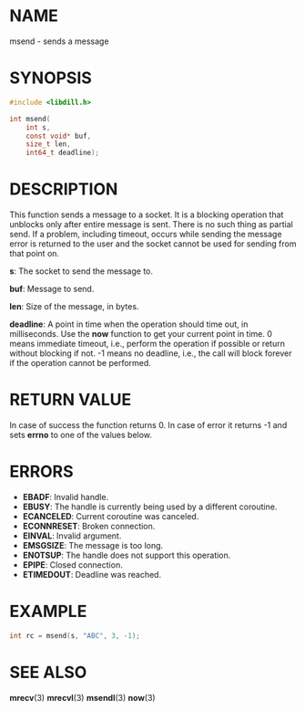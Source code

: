 # NAME

 msend - sends a message

# SYNOPSIS

```c
#include <libdill.h>

int msend(
    int s,
    const void* buf,
    size_t len,
    int64_t deadline);
```

# DESCRIPTION

 This function sends a message to a socket. It is a blocking operation that unblocks only after entire message is sent. There is no such thing as partial send. If a problem, including timeout, occurs while sending the message error is returned to the user and the socket cannot be used for sending from that point on.

 **s**: The socket to send the message to.

 **buf**: Message to send.

 **len**: Size of the message, in bytes.

 **deadline**: A point in time when the operation should time out, in milliseconds. Use the **now** function to get your current point in time. 0 means immediate timeout, i.e., perform the operation if possible or return without blocking if not. -1 means no deadline, i.e., the call will block forever if the operation cannot be performed.

# RETURN VALUE

 In case of success the function returns 0. In case of error it returns -1 and sets **errno** to one of the values below.

# ERRORS

* **EBADF**: Invalid handle.
* **EBUSY**: The handle is currently being used by a different coroutine.
* **ECANCELED**: Current coroutine was canceled.
* **ECONNRESET**: Broken connection.
* **EINVAL**: Invalid argument.
* **EMSGSIZE**: The message is too long.
* **ENOTSUP**: The handle does not support this operation.
* **EPIPE**: Closed connection.
* **ETIMEDOUT**: Deadline was reached.

# EXAMPLE

```c
int rc = msend(s, "ABC", 3, -1);
```

# SEE ALSO

 **mrecv**(3) **mrecvl**(3) **msendl**(3) **now**(3) 

